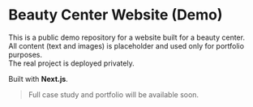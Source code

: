 # Beauty Center Website (Demo)

This is a public demo repository for a website built for a beauty center.  
All content (text and images) is placeholder and used only for portfolio purposes.  
The real project is deployed privately.

Built with **Next.js**.

> Full case study and portfolio will be available soon.
